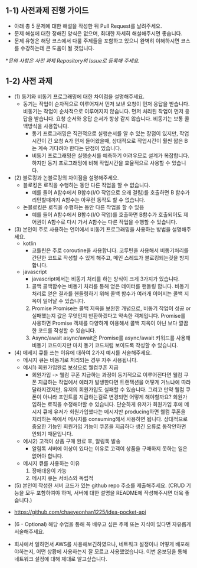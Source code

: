 ## 1-1) 사전과제 진행 가이드

- 아래 총 5 문제에 대한 해설을 작성한 뒤 Pull Request를 날려주세요.
- 문제 해설에 대한 정해진 양식은 없으며, 최대한 자세히 해설해주시면 좋습니다.
- 문제 유형은 해당 코스에서 다룰 주제들을 포함하고 있으니 완벽히 이해하시면 코스를 수강하는데 큰 도움이 될 것입니다.

**문의 사항은 사전 과제 Repository의 Issue로 등록해 주세요.*
  


## 1-2) 사전 과제

 * (1) 동기와 비동기 프로그래밍에 대한 차이점을 설명해주세요. 
    - 동기는 작업이 순차적으로 이루어져서 먼저 보낸 요청이 먼저 응답을 받습니다. 비동기는 작업이 순차적으로 이루어지지 않습니다. 먼저 처리된 작업이 먼저 응답을 받습니다. 요청 순서와 응답 순서가 항상 같지 않습니다. 비동기는 보통 콜백방식을 사용합니다.
        - 동기 프로그래밍은 직관적으로 실행순서를 알 수 있는 장점이 있지만, 작업 시간이 긴 요청 A가 먼저 들어왔을때, 상대적으로 작업시간이 훨씬 짧은 B는 계속 기다려야 한다는 단점이 있습니다.
        - 비동기 프로그래밍은 실행순서를 예측하기 어려우므로 설계가 복잡합니다. 하지만 동기 프로그래밍에 비해 작업시간을 효율적으로 사용할 수 있습니다.
* (2) 블로킹과 논블로킹의 차이점을 설명해주세요.
	* 블로킹은 로직을 수행하는 동안 다른 작업을 할 수 없습니다. 
		* 예를 들어 A함수에서 B함수(I/O 작업으로 오래 걸림)를 호출하면 B 함수가 리턴할때까지 A함수는 아무런 동작도 할 수 없습니다.
	* 논블로킹은 로직을 수행하는 동안 다른 작업을 할 수 있음
		* 예를 들어 A함수에서 B함수(I/O 작업)를 호출하면 B함수가 호출되어도 제어권이 A함수로 다시 가서 A함수는 다른 작업을 수행할 수 있습니다.
* (3) 본인이 주로 사용하는 언어에서 비동기 프로그래밍을 사용하는 방법을 설명해주세요.
	* kotlin
		* 코틀린은 주로 coroutine을 사용합니다. 코루틴을 사용해서 비동기처리를 간단한 코드로 작성할 수 있게 해주고, 메인 스레드가 블로킹되는것을 방지합니다.
	* javascript
		* javascript에서는 비동기 처리를 하는 방식이 크게 3가지가 있습니다.
		1. 콜백
		콜백함수는 비동기 처리를 통해 얻은 데이터를 핸들링 합니다. 비동기 처리로 얻은 결과를 핸들링하기 위해 콜백 함수가 여러개 이어지는 콜백 지옥이 일어날 수 있습니다.
		2. Promise
		Promise는 콜백 지옥을 보완한 개념으로, 비동기 작업이 성공 or 실패했는지 값은 무엇인지 반환하겠다고 약속한 객체입니다. Promise를 사용하면 Promise 객체를 다양하게 이용해서 콜백 지옥이 아닌 보다 깔끔한 코드를 작성할 수 있습니다.
		3. Async/await
		async/await은 Promise를 async/await 키워드를 사용해 비동기 코드이지만 마치 동기 코드처럼 보이도록 작성할 수 있습니다.
* (4) 메세지 큐를 쓰는 이유에 대하여 2가지 예시를 서술해주세요.
	* 메시지 큐는 비동기로 처리되는 경우 자주 사용됩니다.		
	* 예시1) 회원가입완료 보상으로 웰컴쿠폰 지급
		* 회원가입 -> 웰컴 쿠폰 지급하는 과정이 동기적으로 이루어진다면 웰컴 쿠폰 지급하는 작업에서 에러가 발생한다면 트랜잭션을 어떻게 거느냐에 따라 달라지겠지만, 유저의 회원가입도 실패할 수 있습니다. 그리고 만약 웰컴 쿠폰이 아니라 포인트를 지급하는걸로 변경되면 어떻게 해야할까요? 회원가입하는 로직을 수정해야할 수 있습니다. 단순하게 유저가 회원가입 후에 메시지 큐에 유저가 회원가입했다는 메시지만 producing하면 웰컴 쿠폰을 처리하는 쪽에서 메시지를 consuming해서 사용하면 됩니다. 상대적으로 중요한 기능인 회원가입 기능이 쿠폰을 지급하다 생긴 오류로 동작안하면 안되기 때문입니다.
	* 예시2) 고객이 상품 구매 완료 후, 알림톡 발송
		* 알림톡 서버에 이상이 있다는 이유로 고객이 상품을 구매하지 못하는 일은 없어야 합니다.
	- 메시지 큐를 사용하는 이유
		1. 장애대응이 가능
		2. 메시지 큐는 서비스와 독립적
* (5) 본인이 작성한 서버 코드가 있는 github repo 주소를 제출해주세요. (CRUD 기능을 모두 포함하여야 하며, 서버에 대한 설명을 README에 작성해주시면 더욱 좋습니다.)
- https://github.com/chaeyeonhan1225/idea-pocket-api
* (6 - Optional) 해당 수업을 통해 꼭 배우고 싶은 주제 또는 지식이 있다면 자유롭게 서술해주세요.
- 회사에서 일하면서 AWS를 사용해보긴하였으나, 네트워크 설정이나 어떻게 배포해야하는지, 어떤 상황에 사용하는지 잘 모르고 사용했었습니다. 이번 온보딩을 통해 네트워크 설정에 대해 제대로 알고싶습니다.


